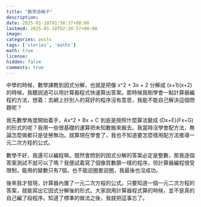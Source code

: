 ```yaml
---
title: "數學造輪子"
description: 
date: 2025-01-18T01:50:37+08:00
lastmod: 2025-01-18T02:20:57+08:00
image: 
categories: posts
tags: ['stories', 'maths']
math: true
license: 
hidden: false
comments: true
---
```


中學的時候，數學課教到因式分解，也就是把像 x^2 + 3x + 2 分解成 (x+1)(x+2) 的時候，我聽説過可以用計算器程式快速算出答案。那時候我剛學會一點計算器編程的方法，想着：去網上抄別人的寫好的程序沒有意思，我能不能自己解決這個問題呢？

我先數學角度開始着手，Ax^2 + Bx + C 到底是按照什麼算法變成 (Dx+E)(Fx+G) 的形式的呢？我用一些很基礎的運算把未知數搬來搬去。我當時沒學會配方法，無論怎麼做都只是徒勞無功。就算現在學會了，我也不知道要怎麼樣用配方法推導一元二次方程的公式。

數學不好，我還可以編程嘛。既然會問到的因式分解的答案必定是整數，那我逐個答案測試不就可以了嗎？我便試着寫了個像質數篩一樣的程序。但計算器編程很受限制，能用的變數只有7個，也不能迴圈套迴圈，我最後也沒成功。

後來我才發現，計算器內置了一元二次方程的公式。只要知道一個一元二次方程的答案，就能寫出它因式分解後的形式。大家説用計算器程式算的時候，並不是真的自己編了段程序。知道了標準的做法之後，我就把這事忘了。

